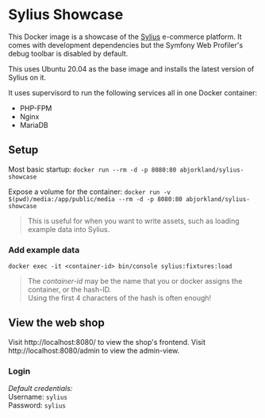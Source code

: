 # Sylius Showcase
This Docker image is a showcase of the [Sylius](https://sylius.com/) e-commerce platform. It comes with development dependencies but the Symfony Web Profiler's debug toolbar is disabled by default.

This uses Ubuntu 20.04 as the base image and installs the latest version of Sylius on it.

It uses supervisord to run the following services all in one Docker container:
- PHP-FPM
- Nginx
- MariaDB

## Setup
Most basic startup:
`docker run --rm -d -p 8080:80 abjorkland/sylius-showcase`

Expose a volume for the container:
`docker run -v $(pwd)/media:/app/public/media --rm -d -p 8080:80 abjorkland/sylius-showcase`
>This is useful for when you want to write assets, such as loading example data into Sylius. 

### Add example data
`docker exec -it <container-id> bin/console sylius:fixtures:load`
> The _container-id_ may be the name that you or docker assigns the container, or the hash-ID.  
> Using the first 4 characters of the hash is often enough!

## View the web shop
Visit http://localhost:8080/ to view the shop's frontend.
Visit http://localhost:8080/admin to view the admin-view.

### Login
_Default credentials:_  
Username: `sylius`  
Password: `sylius`  
